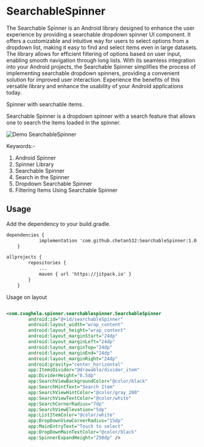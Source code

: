 # SearchableSpinner

The Searchable Spinner is an Android library designed to enhance the user experience by providing a searchable dropdown spinner UI component. It offers a customizable and intuitive way for users to select options from a dropdown list, making it easy to find and select items even in large datasets. The library allows for efficient filtering of options based on user input, enabling smooth navigation through long lists. With its seamless integration into your Android projects, the Searchable Spinner simplifies the process of implementing searchable dropdown spinners, providing a convenient solution for improved user interaction. Experience the benefits of this versatile library and enhance the usability of your Android applications today.

Spinner with searchable items.

Searchable Spinner is a dropdown spinner with a search feature that allows one to search the items loaded in the spinner.

![Demo SearchableSpinner](https://github.com/chetan532/SearchableSpinner/blob/main/video/demo.gif) 

Keywords:- 

1. Android Spinner
2. Spinner Library
3. Searchable Spinner
4. Search in the Spinner
5. Dropdown Searchable Spinner
6. Filtering Items Using Searchable Spinner

## Usage

Add the dependency to your build.gradle.
```xml
dependencies {
	        implementation 'com.github.chetan532:SearchableSpinner:1.0.0'
	}
```

```xml
allprojects {
		repositories {
			...
			maven { url 'https://jitpack.io' }
		}
	}
```


Usage on layout
```xml

<com.cvaghela.spinner.searchablespinner.SearchableSpinner
        android:id="@+id/searchableSpinner"
        android:layout_width="wrap_content"
        android:layout_height="wrap_content"
        android:layout_marginStart="24dp"
        android:layout_marginLeft="24dp"
        android:layout_marginTop="24dp"
        android:layout_marginEnd="24dp"
        android:layout_marginRight="24dp"
        android:gravity="center_horizontal"
        app:ItemsDivider="@drawable/divider_item"
        app:DividerHeight="0.5dp"
        app:SearchViewBackgroundColor="@color/black"
        app:SearchHintText="Search Item"
        app:SearchViewHintColor="@color/gray_200"
        app:SearchViewTextColor="@color/white"
        app:SearchCornerRadius="7dp"
        app:SearchViewElevation="5dp"
        app:ListItemColor="@color/white"
        app:DropDownViewCornerRadius="15dp"
        app:MainEntryText="Touch to select"
        app:DropDownMainTextColor="@color/black"
        app:SpinnerExpandHeight="250dp" />

```
